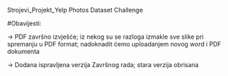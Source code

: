 Strojevi_Projekt_Yelp Photos Dataset Challenge

#Obavijesti:

-> PDF završno izvješće; iz nekog su se razloga izmakle sve slike pri spremanju u PDF format; nadoknadit ćemo uploadanjem novog word i PDF dokumenta

-> Dodana ispravljena verzija Završnog rada; stara verzija obrisana
